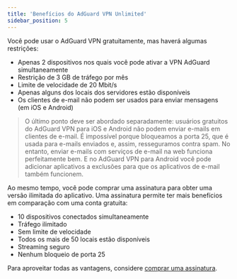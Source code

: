 ```yaml
---
title: 'Benefícios do AdGuard VPN Unlimited'
sidebar_position: 5
---
```


Você pode usar o AdGuard VPN gratuitamente, mas haverá algumas restrições:

- Apenas 2 dispositivos nos quais você pode ativar a VPN AdGuard simultaneamente
- Restrição de 3 GB de tráfego por mês
- Limite de velocidade de 20 Mbit/s
- Apenas alguns dos locais dos servidores estão disponíveis
- Os clientes de e-mail não podem ser usados para enviar mensagens (em iOS e Android)

> O último ponto deve ser abordado separadamente: usuários gratuitos do AdGuard VPN para iOS e Android não podem enviar e-mails em clientes de e-mail. É impossível porque bloqueamos a porta 25, que é usada para e-mails enviados e, assim, resseguramos contra spam. No entanto, enviar e-mails com serviços de e-mail na web funciona perfeitamente bem. E no AdGuard VPN para Android você pode adicionar aplicativos a exclusões para que os aplicativos de e-mail também funcionem.

Ao mesmo tempo, você pode comprar uma assinatura para obter uma versão ilimitada do aplicativo. Uma assinatura permite ter mais benefícios em comparação com uma conta gratuita:

- 10 dispositivos conectados simultaneamente
- Tráfego ilimitado
- Sem limite de velocidade
- Todos os mais de 50 locais estão disponíveis
- Streaming seguro
- Nenhum bloqueio de porta 25

Para aproveitar todas as vantagens, considere [comprar uma assinatura](subscription.md).
